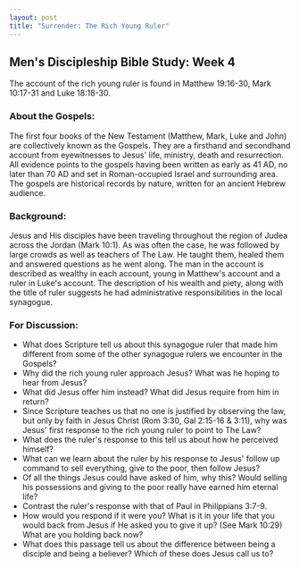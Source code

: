 ```yaml
---
layout: post
title: "Surrender: The Rich Young Ruler"
---
```

## Men's Discipleship Bible Study: Week 4
The account of the rich young ruler is found in Matthew 19:16-30, Mark 10:17-31 and Luke 18:18-30.
### About the Gospels:
The first four books of the New Testament (Matthew, Mark, Luke and John) are collectively known as the Gospels. They are a firsthand and secondhand account from eyewitnesses to Jesus' life, ministry, death and resurrection.  All evidence points to the gospels having been written as early as 41 AD, no later than 70 AD and set in Roman-occupied Israel and surrounding area. The gospels are historical records by nature, written for an ancient Hebrew audience.
### Background:
Jesus and His disciples have been traveling throughout the region of Judea across the Jordan (Mark 10:1). As was often the case, he was followed by large crowds as well as teachers of The Law. He taught them, healed them and answered questions as he went along. The man in the account is described as wealthy in each account, young in Matthew's account and a ruler in Luke's account. The description of his wealth and piety, along with the title of ruler suggests he had administrative responsibilities in the local synagogue.  
### For Discussion:
* What does Scripture tell us about this synagogue ruler that made him different from some of the other synagogue rulers we encounter in the Gospels?
* Why did the rich young ruler approach Jesus? What was he hoping to hear from Jesus?
* What did Jesus offer him instead? What did Jesus require from him in return?
* Since Scripture teaches us that no one is justified by observing the law, but only by faith in Jesus Christ (Rom 3:30, Gal 2:15-16 & 3:11), why was Jesus' first response to the rich young ruler to point to The Law?
* What does the ruler's response to this tell us about how he perceived himself?
* What can we learn about the ruler by his response to Jesus' follow up command to sell everything, give to the poor, then follow Jesus?
* Of all the things Jesus could have asked of him, why this? Would selling his possessions and giving to the poor really have earned him eternal life?
* Contrast the ruler's response with that of Paul in Philippians 3:7-9.
* How would you respond if it were you? What is it in your life that you would back from Jesus if He asked you to give it up? (See Mark 10:29) What are you holding back now?
* What does this passage tell us about the difference between being a disciple and being a believer? Which of these does Jesus call us to?
